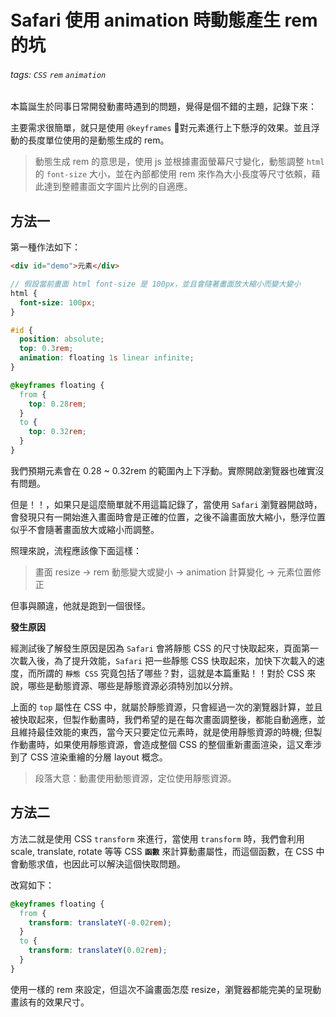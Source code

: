 # Safari 使用 animation 時動態產生 rem 的坑
###### tags: `CSS` `rem` `animation`

本篇誕生於同事日常開發動畫時遇到的問題，覺得是個不錯的主題，記錄下來：

主要需求很簡單，就只是使用 `@keyframes` 對元素進行上下懸浮的效果。並且浮動的長度單位使用的是動態生成的 rem。

> 動態生成 rem 的意思是，使用 js 並根據畫面螢幕尺寸變化，動態調整 `html` 的 `font-size` 大小，並在內部都使用 rem 來作為大小長度等尺寸依賴，藉此達到整體畫面文字圖片比例的自適應。

## 方法一

第一種作法如下：

```html
<div id="demo">元素</div>
```

```scss
// 假設當前畫面 html font-size 是 100px，並且會隨著畫面放大縮小而變大變小
html {
  font-size: 100px;
}

#id {
  position: absolute;
  top: 0.3rem;
  animation: floating 1s linear infinite;
}

@keyframes floating {
  from {
    top: 0.28rem;
  }
  to {
    top: 0.32rem;
  }
}
```

我們預期元素會在 0.28 ~ 0.32rem 的範圍內上下浮動。實際開啟瀏覽器也確實沒有問題。

但是！！，如果只是這麼簡單就不用這篇記錄了，當使用 `Safari` 瀏覽器開啟時，會發現只有一開始進入畫面時會是正確的位置，之後不論畫面放大縮小，懸浮位置似乎不會隨著畫面放大或縮小而調整。

照理來說，流程應該像下面這樣：

> 畫面 resize -> rem 動態變大或變小 -> animation 計算變化 -> 元素位置修正

但事與願違，他就是跑到一個很怪。

**發生原因**

經測試後了解發生原因是因為 `Safari` 會將靜態 CSS 的尺寸快取起來，頁面第一次載入後，為了提升效能，`Safari` 把一些靜態 CSS 快取起來，加快下次載入的速度，而所謂的 `靜態 CSS` 究竟包括了哪些？對，這就是本篇重點！！對於 CSS 來說，哪些是動態資源、哪些是靜態資源必須特別加以分辨。

上面的 `top` 屬性在 CSS 中，就屬於靜態資源，只會經過一次的瀏覽器計算，並且被快取起來，但製作動畫時，我們希望的是在每次畫面調整後，都能自動適應，並且維持最佳效能的東西，當今天只要定位元素時，就是使用靜態資源的時機; 但製作動畫時，如果使用靜態資源，會造成整個 CSS 的整個重新畫面渲染，這又牽涉到了 CSS 渲染重繪的分層 layout 概念。

> 段落大意：動畫使用動態資源，定位使用靜態資源。

## 方法二

方法二就是使用 CSS `transform` 來進行，當使用 `transform` 時，我們會利用 scale, translate, rotate 等等 CSS **`函數`** 來計算動畫屬性，而這個函數，在 CSS 中會動態求值，也因此可以解決這個快取問題。

改寫如下：

```scss
@keyframes floating {
  from {
    transform: translateY(-0.02rem);
  }
  to {
    transform: translateY(0.02rem);
  }
}
```

使用一樣的 rem 來設定，但這次不論畫面怎麼 resize，瀏覽器都能完美的呈現動畫該有的效果尺寸。

<SocialBlock />